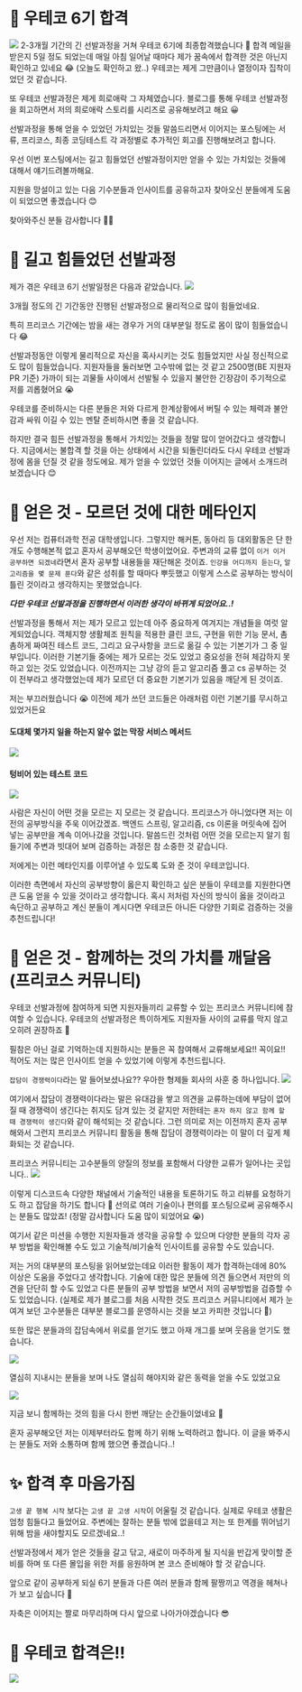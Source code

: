 # 🎉 우테코 6기 합격 
![](https://velog.velcdn.com/images/libienz/post/4fa310f4-39ff-41bf-a0df-34f2ef2fb795/image.png)
2-3개월 기간의 긴 선발과정을 거쳐 우테코 6기에 최종합격했습니다 🎉
합격 메일을 받은지 5일 정도 되었는데 매일 아침 일어날 때마다 제가 꿈속에서 합격한 것은 아닌지 확인하고 있네요 😂 (오늘도 확인하고 왔..) 우테코는 제게 그만큼이나 열정이자 집착이었던 것 같습니다. 

또 우테코 선발과정은 제게 희로애락 그 자체였습니다. 
블로그를 통해 우테코 선발과정을 회고하면서 저의 희로애락 스토리를 시리즈로 공유해보려고 해요 😀

선발과정을 통해 얻을 수 있었던 가치있는 것들 말씀드리면서 이어지는 포스팅에는 서류, 프리코스, 최종 코딩테스트 각 과정별로 추가적인 회고를 진행해보려고 합니다. 

우선 이번 포스팅에서는 길고 힘들었던 선발과정이지만 얻을 수 있는 가치있는 것들에 대해서 얘기드려볼까해요.

지원을 망설이고 있는 다음 기수분들과 인사이트를 공유하고자 찾아오신 분들에게 도움이 되었으면 좋겠습니다 😊

찾아와주신 분들 감사합니다 🙇‍♀️


# 🥊 길고 힘들었던 선발과정 
제가 겪은 우테코 6기 선발일정은 다음과 같았습니다.
![](https://velog.velcdn.com/images/libienz/post/0286bd1c-eb13-4599-936a-d9d4f756fedd/image.png)

3개월 정도의 긴 기간동안 진행된 선발과정으로 물리적으로 많이 힘들었네요.

특히 프리코스 기간에는 밤을 새는 경우가 거의 대부분일 정도로 몸이 많이 힘들었습니다 😂 

선발과정동안 이렇게 물리적으로 자신을 혹사시키는 것도 힘들었지만 사실 정신적으로도 많이 힘들었습니다. 지원자들을 둘러보면 고수밖에 없는 것 같고 2500명(BE 지원자 PR 기준) 가까이 되는 괴물들 사이에서 선발될 수 있을지 불안한 긴장감이 주기적으로 저를 괴롭혔어요 😭

우테코를 준비하시는 다른 분들은 저와 다르게 한계상황에서 버틸 수 있는 체력과 불안감과 싸워 이길 수 있는 멘탈 준비하시면 좋을 것 같습니다.

하지만 결국 힘든 선발과정을 통해서 가치있는 것들을 정말 많이 얻어갔다고 생각합니다. 지금에서는 불합격 할 것을 아는 상태에서 시간을 되돌린더라도 다시 우테코 선발과정에 몸을 던질 것 같을 정도에요. 제가 얻을 수 있었던 것들 이어지는 글에서 소개드려보겠습니다 😊 

# 📂 얻은 것 - 모르던 것에 대한 메타인지

우선 저는 컴퓨터과학 전공 대학생입니다. 그렇지만 해커톤, 동아리 등 대외활동은 단 한개도 수행해본적 없고 혼자서 공부해오던 학생이었어요. 주변과의 교류 없이 ```이거 이거 공부하면 되겠네```라면서 혼자 공부할 내용들을 재단해온 것이죠. ```인강을 어디까지 듣는다```, ```알고리즘을 몇 문제 푼다```와 같은 성취를 할 때마다 뿌듯했고 이렇게 스스로 공부하는 방식이 틀린 것이라고 생각하지는 못했었습니다.

_**다만 우테코 선발과정을 진행하면서 이러한 생각이 바뀌게 되었어요..!**_

선발과정을 통해서 저는 제가 모르고 있는데 아주 중요하게 여겨지는 개념들을 여럿 알게되었습니다. 객체지향 생활체조 원칙을 적용한 클린 코드, 구현을 위한 기능 문서, 촘촘하게 짜여진 테스트 코드, 그리고 요구사항을 코드로 옮길 수 있는 기본기가 그 중 일부입니다. 이러한 기본기들 중에는 제가 모르는 것도 있었고 중요성을 전혀 체감하지 못하고 있는 것도 있었습니다. 이전까지는 그냥 강의 듣고 알고리즘 풀고 cs 공부하는 것이 전부라고 생각했었는데 제가 모르던 더 중요한 기본기가 있음을 깨닫게 된 것이죠.

저는 부끄러웠습니다 😭 이전에 제가 쓰던 코드들은 아래처럼 이런 기본기를 무시하고 있었거든요 

#### 도대체 몇가지 일을 하는지 알수 없는 막장 서비스 메서드
![](https://velog.velcdn.com/images/libienz/post/cb5262c9-17c3-4763-afeb-a42d1563f3f0/image.png)

#### 텅비어 있는 테스트 코드 
![](https://velog.velcdn.com/images/libienz/post/1cd75445-55ae-4459-83a1-0996cbf29055/image.png)


사람은 자신이 어떤 것을 모르는 지 모르는 것 같습니다. 프리코스가 아니었다면 저는 이전의 공부방식을 주욱 이어갔겠죠. 백엔드 스프링, 알고리즘, cs 이론을 머릿속에 집어넣는 공부만을 계속 이어나갔을 것입니다. 말씀드린 것처럼 어떤 것을 모르는지 알기 힘들기에 주변과 빗대어 보며 검증하는 과정은 참 소중한 것 같습니다.

저에게는 이런 메타인지를 이루어낼 수 있도록 도와 준 것이 우테코입니다.

이러한 측면에서 자신의 공부방향이 옳은지 확인하고 싶은 분들이 우테코를 지원한다면 큰 도움 얻을 수 있을 것이라고 생각합니다. 혹시 저처럼 자신의 방식이 옳을 것이라고 속단하고 공부하고 계신 분들이 계시다면 우테코든 아니든 다양한 기회로 검증하는 것을 추천드립니다!


# 📂 얻은 것 - 함께하는 것의 가치를 깨달음 (프리코스 커뮤니티)

우테코 선발과정에 참여하게 되면 지원자들끼리 교류할 수 있는 프리코스 커뮤니티에 참여할 수 있습니다. 
우테코의 선발과정은 특이하게도 지원자들 사이의 교류를 막지 않고 오히려 권장하죠 🤔

필참은 아닌 걸로 기억하는데 지원하시는 분들은 꼭 참여해서 교류해보세요!! 꼭이요!! 적어도 저는 많은 인사이트 얻을 수 있었기에 이렇게 추천드립니다.


```잡담이 경쟁력이다```라는 말 들어보셨나요?? 우아한 형제들 회사의 사훈 중 하나입니다. 
![](https://velog.velcdn.com/images/libienz/post/1aed82c6-8aac-4d93-8053-6d4da7af2d40/image.png)

여기에서 잡담이 경쟁력이다라는 말은 유대감을 쌓고 의견을 교류하는데에 부담이 없어질 때 경쟁력이 생긴다는 취지도 담겨 있는 것 같지만 저한테는 ```혼자 하지 않고 함께 할 때 경쟁력이 생긴다```와 같이 해석되는 것 같습니다. 그런 의미로 저는 이전까지 혼자 공부해와서 그런지 프리코스 커뮤니티 활동을 통해 잡담이 경쟁력이라는 이 말이 더 깊게 체화되는 것 같습니다.

프리코스 커뮤니티는 고수분들의 양질의 정보를 포함해서 다양한 교류가 일어나는 곳입니다.. 
![](https://velog.velcdn.com/images/libienz/post/255ff577-6ecd-4091-a464-7bcc2c9f3b95/image.png)

이렇게 디스코드속 다양한 채널에서 기술적인 내용을 토론하기도 하고 리뷰를 요청하기도 하고 잡담을 하기도 합니다 🧐
선의로 여러 기술이나 편의를 포스팅으로써 공유해주시는 분들도 많았죠! (정말 감사합니다 도움 많이 되었어요 😭)

여기서 같은 미션을 수행한 지원자들과 생각을 공유할 수 있으며  다양한 분들의 각자 공부 방법을 확인해볼 수도 있고 기술적/비기술적 인사이트를 공유할 수도 있습니다.

저는 거의 대부분의 포스팅을 읽어보았는데요 이러한 활동이 제가 합격하는데에 80% 이상은 도움을 주었다고 생각합니다. 기술에 대한 많은 분들에 의견 들으면서 저만의 의견을 단단히 할 수도 있었고 다른 분들의 공부 방법을 보면서 저의 공부방법을 검증할 수도 있었습니다. (실제로 제가 블로그를 처음 시작한 것도 프리코스 커뮤니티에서 제가 눈여겨 보던 고수분들은 대부분 블로그를 운영하시는 것을 보고 카피한 것입니다 👀)

또한 많은 분들과의 잡담속에서 위로를 얻기도 했고 아재 개그를 보며 웃음을 얻기도 했습니다.  


![](https://velog.velcdn.com/images/libienz/post/12616cc3-9859-433f-be8f-8dabb335c912/image.png)



열심히 지내시는 분들을 보며 나도 열심히 해야지와 같은 동력을 얻을 수도 있었고요   



![](https://velog.velcdn.com/images/libienz/post/ff447784-74fb-4449-90e1-721bd90659ef/image.png)


지금 보니 함께하는 것의 힘을 다시 한번 깨닫는 순간들이었네요 🤗

혼자 공부해오던 저는 이제부터라도 함께 하기 위해 노력하려고 합니다. 이 글을 봐주시는 분들도 저와 소통하며 함께 했으면 좋겠습니다..!
# ✨ 합격 후 마음가짐 

```고생 끝 행복 시작``` 보다는 ```고생 끝 고생 시작```이 어울릴 것 같습니다. 
실제로 우테코 생활은 엄청 힘들다고 들었어요. 주변에는 잘하는 분들 밖에 없을테고 저는 또 한계를 뛰어넘기 위해 밤을 새야할지도 모르겠네요..! 

선발과정에서 제가 얻은 것들을 갈고 닦고, 새로이 마주하게 될 지식을 반갑게 맞이할 준비를 하며 또 다른 몰입을 위한 저를 응원하며 본 코스 준비해야 할 것 같습니다.

앞으로 같이 공부하게 되실 6기 분들과 다른 여러 분들과 함께 팔짱끼고 역경을 헤쳐나가 보고 싶습니다 🥰

자축은 이어지는 짤로 마무리하며 다시 앞으로 나아가야겠습니다 😎
# 💪 우테코 합격은!!
![](https://velog.velcdn.com/images/libienz/post/56ca8b5c-473a-4660-8f77-56f3e8e16cac/image.png)
